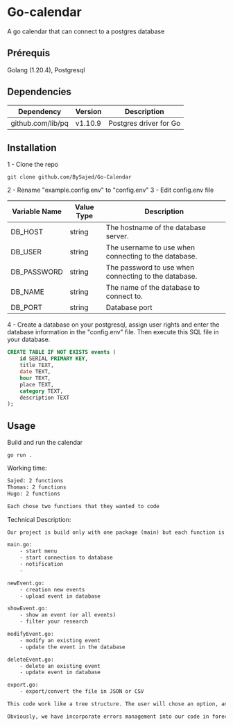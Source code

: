 # Go-calendar
A go calendar that can connect to a postgres database

## Prérequis

Golang (1.20.4), Postgresql

## Dependencies


| Dependency        | Version  | 	Description           | 
|-------------------|----------|------------------------|
| github.com/lib/pq | v1.10.9	 | Postgres driver for Go |

## Installation

1 - Clone the repo
```shell
git clone github.com/BySajed/Go-Calendar
```
2 - Rename "example.config.env" to "config.env"
3 - Edit config.env file

| Variable Name | Value Type | Description                                          |
|---------------|------------|------------------------------------------------------|
| DB_HOST       | string     | The hostname of the database server.                 |
| DB_USER       | string     | The username to use when connecting to the database. |
| DB_PASSWORD   | string     | The password to use when connecting to the database. |
| DB_NAME       | string     | The name of the database to connect to.              |
| DB_PORT       | string     | Database port                                        |

4 - Create a database on your postgresql, assign user rights and enter the database information in the "config.env" file. Then execute this SQL file in your database.
```sql
CREATE TABLE IF NOT EXISTS events (
    id SERIAL PRIMARY KEY,
    title TEXT,
    date TEXT,
    hour TEXT,
    place TEXT,
    category TEXT,
    description TEXT
);
```
## Usage 

Build and run the calendar
```shell
go run .
```

Working time:
```txt
Sajed: 2 functions
Thomas: 2 functions
Hugo: 2 functions

Each chose two functions that they wanted to code
```

Technical Description:
```txt
Our project is build only with one package (main) but each function is in a different file. This method make hte debugging part easier. Here is the content of each file:

main.go:
    - start menu
    - start connection to database
    - notification
    - 

newEvent.go:
    - creation new events
    - upload event in database

showEvent.go:
    - show an event (or all events)
    - filter your research

modifyEvent.go:
    - modify an existing event
    - update the event in the database

deleteEvent.go:
    - delete an existing event
    - update event in database

export.go:
    - export/convert the file in JSON or CSV

This code work like a tree structure. The user will chose an option, and the switch in the main will follow the way. When the user finished, he will come back to the origin of the tree (main.go)

Obviously, we have incorporate errors management into our code in forecasting possible user errors.
```

